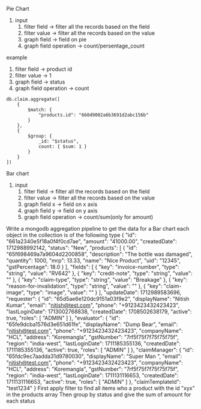
Pie Chart
1. input 
   1. filter field -> filter all the records based on the field
   2. filter value -> filter all the records based on the value
   3. graph field -> field on pie
   4. graph field operation -> count/persentage_count


example 
1. filter field -> product id 
2. filter value -> 1
3. graph field -> status
4. graph field operation  -> count

```mongodb-json
db.claim.aggregate([
    {
        $match: {
            "products.id": "660d9002a6b3691d2abc156b"
        }
    },
    {
        $group: {
            _id: "$status",
            count: { $sum: 1 }
        }
    }
])
```


Bar chart 

1. input 
   1. filter field -> filter all the records based on the field
   2. filter value -> filter all the records based on the value
   3. graph field x -> field on x axis
   4. graph field y -> field on y axis
   5. graph field operation -> count/sum(only for amount)



Write a mongodb aggregation pipeline to get the data for a Bar chart each object in the collection is of the following type
{
"id": "661a2340e5f18a0f4f0cd7ae",
"amount": "41000.00",
"createdDate": 1712988992142,
"status": "New",
"products": [
{
"id": "65f698469a7a9604d2200858",
"description": "The bottle was damaged",
"quantity": 1000,
"mrp": 13.33,
"name": "Nice Product",
"uid": "12345",
"gstPercentage": 18.0
}
],
"fields": [
{
"key": "invoice-number",
"type": "string",
"value": "RV642"
},
{
"key": "credit-note",
"type": "string",
"value": ""
},
{
"key": "claim-type",
"type": "string",
"value": "Breakage"
},
{
"key": "reason-for-invalidation",
"type": "string",
"value": ""
},
{
"key": "claim-image",
"type": "image",
"value": ""
}
],
"updateDate": 1712989583696,
"requester": {
"id": "65d5ae6e120dc9151a03f9e2",
"displayName": "Nitish Kumar",
"email": "nitish@test.com",
"phone": "+9123423432423423",
"lastLoginDate": 1713002768838,
"createdDate": 1708502638179,
"active": true,
"roles": [
"ADMIN"
]
},
"evaluator": {
"id": "65fe9dcba1576d3e651d61fe",
"displayName": "Dump Bear",
"email": "nitish@test.com",
"phone": "+9123423432423423",
"companyName": "HCL",
"address": "Koremangla",
"gstNumber": "7rf5f75f7f75f75f75f",
"region": "india-west",
"lastLoginDate": 1711185355136,
"createdDate": 1711185355136,
"active": true,
"roles": [
"ADMIN"
]
},
"claimManager": {
"id": "65fdc9ec7aadda31d9780030",
"displayName": "Super Man ",
"email": "nitish@test.com",
"phone": "+9123423432423423",
"companyName": "HCL",
"address": "Koremangla",
"gstNumber": "7rf5f75f7f75f75f75f",
"region": "india-west",
"lastLoginDate": 1711131116653,
"createdDate": 1711131116653,
"active": true,
"roles": [
"ADMIN"
]
},
"claimTemplateId": "test1234"
}
First apply filter to find all items who a product with the id "xyx" in the products array
Then group by status and give the sum of amount for each status